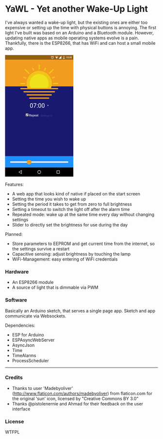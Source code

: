 # YaWL - Yet another Wake-Up Light

I've always wanted a wake-up light, but the existing ones are either too expensive or setting up the time with physical buttons is annoying. The first light I've built was based on an Arduino and a Bluetooth module. However, updating native apps as mobile operating systems evolve is a pain. Thankfully, there is the ESP8266, that has WiFi and can host a small mobile app.

![webapp](app.png)

Features:

- A web app that looks kind of native if placed on the start screen
- Setting the time you wish to wake up
- Setting the period it takes to get from zero to full brightness
- Setting a timeout to switch the light off after the alarm time
- Repeated mode: wake up at the same time every day without changing settings
- Slider to directly set the brightness for use during the day 

Planned:

- Store parameters to EEPROM and get current time from the internet, so the settings survive a restart
- Capacitive sensing: adjust brightness by touching the lamp
- WiFi-Management: easy entering of WiFi credentials


### Hardware

- An ESP8266 module
- A source of light that is dimmable via PWM

### Software

Basically an Arduino sketch, that serves a single page app. Sketch and app communicate via Websockets. 

Dependencies:

- ESP for Arduino
- ESPAsyncWebServer
- AsyncJson
- Time
- TimeAlarms
- ProcessScheduler

----
### Credits

- Thanks to user 'Madebyoliver' (http://www.flaticon.com/authors/madebyoliver) from flaticon.com for the original 'sun' icon, licensed by "Creative Commons BY 3.0"
- Thanks @pistolenernie and Ahmad for their feedback on the user interface

### License
WTFPL